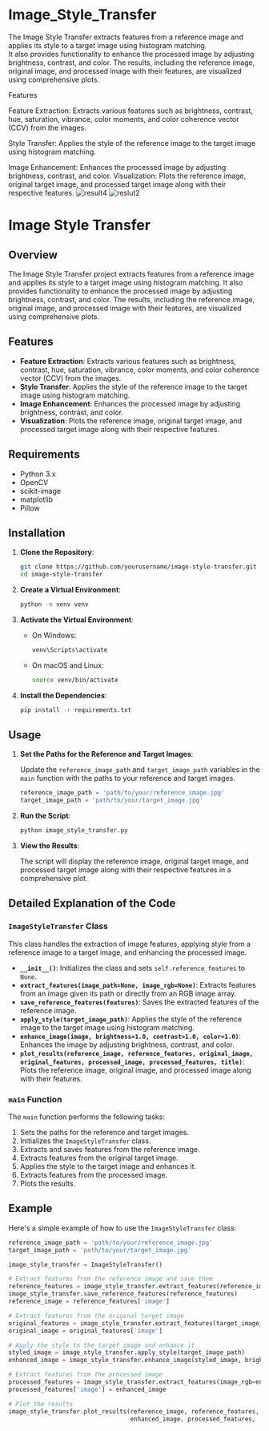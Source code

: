 # Image_Style_Transfer
The Image Style Transfer extracts features from a reference image and applies its style to a target image using histogram matching.  
It also provides functionality to enhance the processed image by adjusting brightness, contrast, and color. The results, including the reference image, original image, and processed image with their features, are visualized using comprehensive plots.

Features

Feature Extraction: Extracts various features such as brightness, contrast, hue, saturation, vibrance, color moments, and color coherence vector (CCV) from the images.

Style Transfer: Applies the style of the reference image to the target image using histogram matching.

Image Enhancement: Enhances the processed image by adjusting brightness, contrast, and color.
Visualization: Plots the reference image, original target image, and processed target image along with their respective features.
![result4](https://github.com/user-attachments/assets/0e020632-f4d6-4abf-9d1e-d9addab57eed)
![reslut2](https://github.com/user-attachments/assets/e81435cd-294b-44d4-8ab2-9b29b329081b)


# Image Style Transfer

## Overview

The Image Style Transfer project extracts features from a reference image and applies its style to a target image using histogram matching. It also provides functionality to enhance the processed image by adjusting brightness, contrast, and color. The results, including the reference image, original image, and processed image with their features, are visualized using comprehensive plots.

## Features

- **Feature Extraction**: Extracts various features such as brightness, contrast, hue, saturation, vibrance, color moments, and color coherence vector (CCV) from the images.
- **Style Transfer**: Applies the style of the reference image to the target image using histogram matching.
- **Image Enhancement**: Enhances the processed image by adjusting brightness, contrast, and color.
- **Visualization**: Plots the reference image, original target image, and processed target image along with their respective features.

## Requirements

- Python 3.x
- OpenCV
- scikit-image
- matplotlib
- Pillow

## Installation

1. **Clone the Repository**:

    ```bash
    git clone https://github.com/yourusername/image-style-transfer.git
    cd image-style-transfer
    ```

2. **Create a Virtual Environment**:

    ```bash
    python -m venv venv
    ```

3. **Activate the Virtual Environment**:

    - On Windows:

        ```bash
        venv\Scripts\activate
        ```

    - On macOS and Linux:

        ```bash
        source venv/bin/activate
        ```

4. **Install the Dependencies**:

    ```bash
    pip install -r requirements.txt
    ```

## Usage

1. **Set the Paths for the Reference and Target Images**:

    Update the `reference_image_path` and `target_image_path` variables in the `main` function with the paths to your reference and target images.

    ```python
    reference_image_path = 'path/to/your/reference_image.jpg'
    target_image_path = 'path/to/your/target_image.jpg'
    ```

2. **Run the Script**:

    ```bash
    python image_style_transfer.py
    ```

3. **View the Results**:

    The script will display the reference image, original target image, and processed target image along with their respective features in a comprehensive plot.

## Detailed Explanation of the Code

### `ImageStyleTransfer` Class

This class handles the extraction of image features, applying style from a reference image to a target image, and enhancing the processed image.

- **`__init__()`**: Initializes the class and sets `self.reference_features` to `None`.
- **`extract_features(image_path=None, image_rgb=None)`**: Extracts features from an image given its path or directly from an RGB image array.
- **`save_reference_features(features)`**: Saves the extracted features of the reference image.
- **`apply_style(target_image_path)`**: Applies the style of the reference image to the target image using histogram matching.
- **`enhance_image(image, brightness=1.0, contrast=1.0, color=1.0)`**: Enhances the image by adjusting brightness, contrast, and color.
- **`plot_results(reference_image, reference_features, original_image, original_features, processed_image, processed_features, title)`**: Plots the reference image, original image, and processed image along with their features.

### `main` Function

The `main` function performs the following tasks:

1. Sets the paths for the reference and target images.
2. Initializes the `ImageStyleTransfer` class.
3. Extracts and saves features from the reference image.
4. Extracts features from the original target image.
5. Applies the style to the target image and enhances it.
6. Extracts features from the processed image.
7. Plots the results.

## Example

Here's a simple example of how to use the `ImageStyleTransfer` class:

```python
reference_image_path = 'path/to/your/reference_image.jpg'
target_image_path = 'path/to/your/target_image.jpg'

image_style_transfer = ImageStyleTransfer()

# Extract features from the reference image and save them
reference_features = image_style_transfer.extract_features(reference_image_path)
image_style_transfer.save_reference_features(reference_features)
reference_image = reference_features['image']

# Extract features from the original target image
original_features = image_style_transfer.extract_features(target_image_path)
original_image = original_features['image']

# Apply the style to the target image and enhance it
styled_image = image_style_transfer.apply_style(target_image_path)
enhanced_image = image_style_transfer.enhance_image(styled_image, brightness=1.1, contrast=1.1, color=1.0)

# Extract features from the processed image
processed_features = image_style_transfer.extract_features(image_rgb=enhanced_image)
processed_features['image'] = enhanced_image

# Plot the results
image_style_transfer.plot_results(reference_image, reference_features, original_image, original_features,
                                  enhanced_image, processed_features, 'Image Style Transfer Results')
